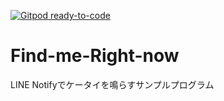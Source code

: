 [![Gitpod ready-to-code](https://img.shields.io/badge/Gitpod-ready--to--code-blue?logo=gitpod)](https://gitpod.io/#https://github.com/otowmoyarng/Find-me-Right-now)

# Find-me-Right-now
LINE Notifyでケータイを鳴らすサンプルプログラム
